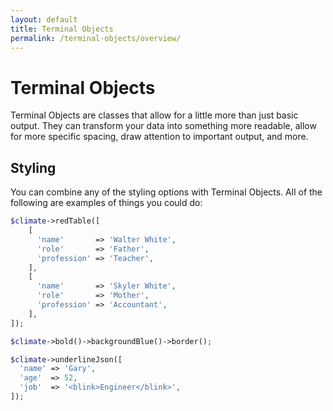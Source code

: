 ```yaml
---
layout: default
title: Terminal Objects
permalink: /terminal-objects/overview/
---
```


Terminal Objects
==============

Terminal Objects are classes that allow for a little more than just basic output. They can transform your data into something more readable, allow for more specific spacing, draw attention to important output, and more.

## Styling

You can combine any of the styling options with Terminal Objects. All of the following are examples of things you could do:

~~~php
$climate->redTable([
    [
      'name'       => 'Walter White',
      'role'       => 'Father',
      'profession' => 'Teacher',
    ],
    [
      'name'       => 'Skyler White',
      'role'       => 'Mother',
      'profession' => 'Accountant',
    ],
]);

$climate->bold()->backgroundBlue()->border();

$climate->underlineJson([
  'name' => 'Gary',
  'age'  => 52,
  'job'  => '<blink>Engineer</blink>',
]);
~~~
